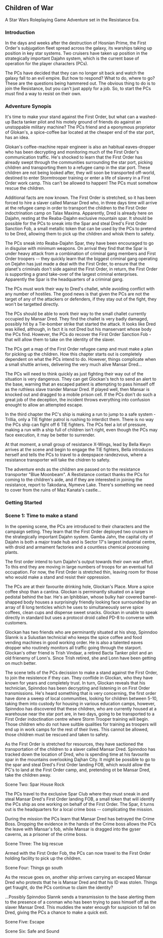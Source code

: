 ## Children of War

A Star Wars Roleplaying Game Adventure set in the Resistance Era.

### Introduction

In the days and weeks after the destruction of Hosnian Prime, the First Order's subjugation fleet spread across the galaxy, its warships taking up position in key star systems. Two cruisers have taken up position in the strategically important Dajahn system, which is the current base of operation for the player characters (PCs).

The PCs have decided that they can no longer sit back and watch the galaxy fall to an evil empire. But how to respond? What to do, where to go? These are the questions being hammered out. The obvious thing to do is to join the Resistance, but you can't just apply for a job. So, to start the PCs must find a way to resist on their own.

### Adventure Synopis

It's time to make your stand against the First Order, but what can a washed-up Bacta tanker pilot and his motely ground of friends do against an unstoppable military machine? The PCs friend and a eponymous proprietor of Glokan's, a spice-coffee bar located at the cheaper end of the star port, has an idea.

Glokan's coffee-machine repair engineer is also an habitual eaves-dropper who has been decrypting and monitoring much of the First Order's communication traffic. He's shocked to learn that the First Order has already swept through the communities surrounding the star port, picking children and transporting them to a refugee camp in the star port. These children are not being looked after, they will soon be transported off-world, destined to enter Stormtrooper training or enter a life of slavery in a First Order work camp. This can't be allowed to happen! The PCs must somehow rescue the children.

Additional facts are now known. The First Order is stretched, so it has been forced to hire a slaver called Mansar Dred who, in three days time will arrive at the refugee camp in order to transport the children to the First Order indoctrination camp on Talax Maxima. Apparently, Dred is already here on Dajahn, resting at the Reaba-Dajahn exclusive mountain spar. It should be possible for the PCs to sneak into the Spar and steal Dred's First Order Sanction Fob, a small metallic token that can be used by the PCs to pretend to be Dred, allowing them to pick up the children and whisk them to safety.

The PCs sneak into Reaba-Dajahn Spar, they have been encouraged to go in disguise with minimum weapons. On arrival they find that the Spar is under heavy attack from a combination of criminal gang members and First Order troopers -- they quickly learn that the biggest criminal gang operating on Dejahn has just made a deal with the First Order, to ensure that the planet's criminals don't side against the First Order, in return, the First Order is supporting a grand take-over of the largest criminal enterprises. Apparently the Spar is the headquarters of a criminal gang.

The PCs must work their way to Dred's challet, while avoiding conflict with any number of hostiles. The good news is that given the PCs are not the target of any of the attackers or defenders, if they stay out of the fight, they won't be targetted directly.

The PCs should be able to work their way to the small challet currently occupied by Mansar Dred. They find the challet is very badly damaged, possibly hit by a Tie-bomber strike that started the attack. It looks like Dred was killed, although, in fact it is not Dred but his manservant whose body the PCs find. However, the PCs do recover the First Order Sanction Fob - that will allow them to take on the identity of the slaver.

The PCs get a map of the First Order refugee camp and must make a plan for picking up the children. How this chapter starts out is completely dependent on what the PCs intend to do. However, things complicate when a small shuttle arrives, delivering the very much alive Mansar Dred...

The PCs will need to think quickly as just fighting their way out of the situation is very dangerous. They can get Glockan's tech to send an alert to the base, warning that an escaped patient is attempting to pass himself off as the ruthless slave trander Mansar Dred. If played well, then Mansar is knocked out and dragged to a mobile prison cell. If the PCs don't do such a great job of the deception, the incident throws everything into confusion enought to allow an attempted escape.

In the third chapter the PC's ship is making a run to jump to a safe system - Trillia, only a TIE fighter patrol is rushing to interdict them. There is no way the PCs ship can fight off 6 TIE fighters. The PCs feel a lot of pressure, making a run with a ship full of children isn't right, even though the PCs may face execution, it may be better to surrender.

At that moment, a small group of resistance X-Wings, lead by Bella Kwyn arrives at the scene and begin to engage the TIE fighters, Bella introduces herself and tells the PCs to travel to a deepspace randezvous, where a resistance transporter will take the chidren to safety.

The adventure ends as the children are passed on to the resistance transporter "Blue Moonbeam". A Restistance contact thanks the PCs for coming to the children's aide, and if they are interested in joining the resistance, report to Takodana, Nymeve Lake. There's something we need to cover from the ruins of Maz Kanata's castle...


### Getting Started


### Scene 1: Time to make a stand

In the opening scene, the PCs are introduced to their characters and the campaign setting. They learn that the First Order deployed two cruisers in the strategically important Dajahn system. Gamba Jahn, the capital city of Dajahn is both a major trade hub and is Sector 17's largest industrial centre, with droid and armament factories and a countless chemical processing plants.

The first order intend to turn Dajahn's output towards their own war effort. To this end they are moving in large numbers of troops for an eventual full occupation. For now, the First Order is stretched thin, leaving room for those who would make a stand and resist their oppression.

The PCs are at their favourite drinking hole, Glockan's Place. More a spice coffee shop than a cantina. Glockan is perminantly situated on a large pedistal behind the bar. He's an Iphibbian,  whose bulky hair covered barrel-shapped body houses a surprisingly friendly looking face surrounded by an array of 8 long tenticles which he uses to simultaneously serve spice coffees, clean cups and dispense sweet snacks. Glockan in unable to speak directly in standard but uses a protocol droid called PD-8 to converse with customers. 

Glockan has two friends who are perminantly situated at his shop, Spinndoo Slannk is a Sulustian technicial who keeps the spice coffee and food vending machines in good working order. He is also a talented eaves dropper who routinely monitors all traffic going through the starport. Glockan's other friend is Trish Vindaar, a retired Bacta Tanker pilot and an old frienemy of Lonn's. Since Trish retired, she and Lonn have been getting on much better.

The scene tells of the PCs decission to make a stand against the First Order, to join the resistence if they can. They conflide in Glockan, who they have known for years and completely trust. In turn, Glockan reveals that his technician, Spinndoo has been decrypting and listening in on First Order transmissions. He's heard something that is very concerning, the first order have done a sweep of local communities, looking for children between 5-10, taking them into custody for housing in various education camps, however, Spinndoo has discovered that these children, who are currently housed at a warehouse near the star port are, in two days, going to be transported to a First Order indoctination centre where Storm Trooper training will begin. Those children who do not have suitble qualities for training as troopers will end up in work camps for the rest of their lives. This cannot be allowed, those children must be rescued and taken to safety.

As the First Order is stretched for resources, they have sactioned the transportation of the children to a slaver called Mansar Dred. Spinndoo has tracked down the location of Dred, who is spending time at his favourite spar in the mountains overlooking Dajhan City. It might be possible to go to the spar and steal Dred's First Order landing FOB, which would allow the PC's to land at the First Order camp, and, pretending ot be Mansar Dred, take the children away.

Scene Two: Spar House Rock

The PCs travel to the exclusive Spar Club where they must sneak in and steal Mansar Dred's First Order landing FOB, a small token that will identify the PCs ship as one working on behalf of the First Order. The Spar, it turns out is the headquarters for a local crime boss -- complicating the mission.

During the mission the PCs learn that Mansar Dred has betrayed the Crime Boss. Dropping the evidence in the hands of the Crime boss allows the PCs the leave with Mansar's fob, while Mansar is dragged into the gyser caverns, as a prisoner of the crime boss.


Scene Three: The big rescue

Armed with the First Order Fob, the PCs can now travel to the First Order holding facility to pick up the children.

Scene Four: Things go south

As the rescue goes on, another ship arrives carrying an escaped Mansar Dred who protests that he is Mansar Dred and that his ID was stolen. Things get fraught, do the PCs continue to claim the identity?

...Possibly Spinndoo Slannk sends a transmission to the base alerting them to the presence of a conman who has been trying to pass himself off as the slaver Mansar Dred. This muddies the water enough for suspicion to fall on Dred, giving the PCs a chance to make a quick exit. 

Scene Five: Escape


Scene Six: Safe and Sound

